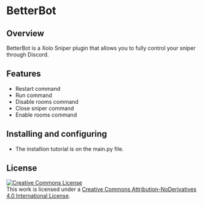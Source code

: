 # BetterBot

## Overview
BetterBot is a Xolo Sniper plugin that allows you to fully control your sniper through Discord.

## Features
- Restart command
- Run command
- Disable rooms command
- Close sniper command
- Enable rooms command

## Installing and configuring
- The installion tutorial is on the main.py file.

## License

<a rel="license" href="http://creativecommons.org/licenses/by-nd/4.0/"><img alt="Creative Commons License" style="border-width:0" src="https://i.creativecommons.org/l/by-nd/4.0/88x31.png" /></a><br />This work is licensed under a <a rel="license" href="http://creativecommons.org/licenses/by-nd/4.0/">Creative Commons Attribution-NoDerivatives 4.0 International License</a>.
